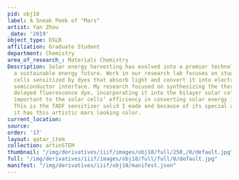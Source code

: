 ```yaml
---
pid: obj18
label: A Sneak Peek of "Mars"
artist: Yan Zhou
_date: '2019'
object_type: DSLR
affiliation: Graduate Student
department: Chemistry
area_of_research_: Materials Chemistry
Description: Solar energy harvesting has evolved into a premier technology for realizing
  a sustainable energy future. Work in our research lab focuses on studying solar
  cells sensitized by dyes that absorb light and convert it into electricity on a
  semiconductor interface. My research focused on synthesizing the thermally activated
  delayed fluorescence dye, incorporating it into the bilayer solar cells, which is
  important to the solar cells’ efficiency in converting solar energy into electricity.
  This is the TADF sensitizer solid I made and because of its special absorption feature,
  it has this artistic mars looking color.
current_location: 
source: 
order: '17'
layout: qatar_item
collection: artinSTEM
thumbnail: "/img/derivatives/iiif/images/obj18/full/250,/0/default.jpg"
full: "/img/derivatives/iiif/images/obj18/full/full/0/default.jpg"
manifest: "/img/derivatives/iiif/obj18/manifest.json"
---
```

